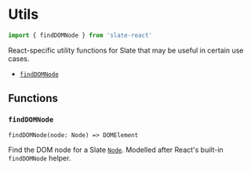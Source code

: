 
# Utils

```js
import { findDOMNode } from 'slate-react'
```

React-specific utility functions for Slate that may be useful in certain use cases.

- [`findDOMNode`](#finddomnode)


## Functions

### `findDOMNode`
`findDOMNode(node: Node) => DOMElement`

Find the DOM node for a Slate [`Node`](../slate/node.md). Modelled after React's built-in `findDOMNode` helper.
